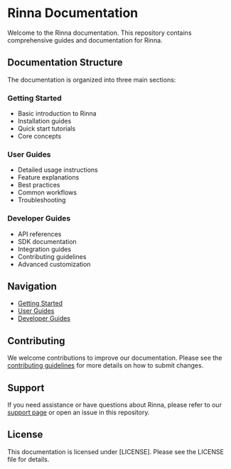 # Rinna Documentation

Welcome to the Rinna documentation. This repository contains comprehensive guides and documentation for Rinna.

## Documentation Structure

The documentation is organized into three main sections:

### Getting Started
- Basic introduction to Rinna
- Installation guides
- Quick start tutorials
- Core concepts

### User Guides
- Detailed usage instructions
- Feature explanations
- Best practices
- Common workflows
- Troubleshooting

### Developer Guides
- API references
- SDK documentation
- Integration guides
- Contributing guidelines
- Advanced customization

## Navigation

- [Getting Started](./getting-started/README.md)
- [User Guides](./user/README.md)
- [Developer Guides](./developer/README.md)

## Contributing

We welcome contributions to improve our documentation. Please see the [contributing guidelines](./developer/contributing.md) for more details on how to submit changes.

## Support

If you need assistance or have questions about Rinna, please refer to our [support page](./user/support.md) or open an issue in this repository.

## License

This documentation is licensed under [LICENSE]. Please see the LICENSE file for details.
